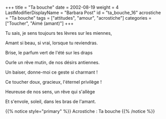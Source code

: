+++
title = "Ta bouche"
date = 2002-08-19
weight = 4
LastModifierDisplayName = "Barbara Post"
id = "ta_bouche_16"
acrostiche = "Ta bouche"
tags = ["attitudes", "amour", "acrostiche"]
categories = ["Toucher", "Aimé (amant)"]
+++

Tu sais, je sens toujours tes lèvres sur les miennes,

Amant si beau, si vrai, lorsque tu reviendras.

Brise, le parfum vert de l'été sur les draps

Ourle un rêve mutin, de nos désirs antiennes.

Un baiser, donne-moi ce geste si charmant !

Ce toucher doux, gracieux, l'éternel privilège !

Heureuse de nos sens, un rêve qui s'allège

Et s'envole, soleil, dans les bras de l'amant.

{{% notice style="primary" %}}
Acrostiche : Ta bouche
{{% /notice %}}
